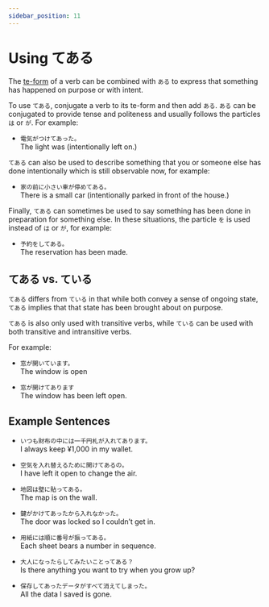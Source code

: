 ```yaml
---
sidebar_position: 11
---
```


# Using てある

The [te-form](../verbs/verb-teform) of a verb can be combined with `ある` to express that something has happened on purpose or with intent.

To use `てある`, conjugate a verb to its te-form and then add `ある`. `ある` can be conjugated to provide tense and politeness and usually follows the particles `は` or `が`. For example:

- ``電気がつけてあった。``  
  The light was (intentionally left on.)

`てある` can also be used to describe something that you or someone else has done intentionally which is still observable now, for example:

- ``家の前に小さい車が停めてある。``  
  There is a small car (intentionally parked in front of the house.)

Finally, `てある` can sometimes be used to say something has been done in preparation for something else.  In these situations, the particle `を` is used instead of `は` or `が`, for example:

- ``予約をしてある。``  
  The reservation has been made.

## てある vs. ている

`てある` differs from `ている` in that while both convey a sense of ongoing state, `てある` implies that that state has been brought about on purpose.

`てある` is also only used with transitive verbs, while `ている` can be used with both transitive and intransitive verbs.

For example:

- ``窓が開いています。``  
  The window is open

- ``窓が開けてあります``  
  The window has been left open.

## Example Sentences

- ``いつも財布の中には一千円札が入れてあります。``  
  I always keep ¥1,000 in my wallet.

- ``空気を入れ替えるために開けてあるの。``  
  I have left it open to change the air.

- ``地図は壁に貼ってある。``  
  The map is on the wall.

- ``鍵がかけてあったから入れなかった。``  
  The door was locked so I couldn’t get in.

- ``用紙には順に番号が振ってある。``  
  Each sheet bears a number in sequence.

- ``大人になったらしてみたいことってある？``  
  Is there anything you want to try when you grow up?

- ``保存してあったデータがすべて消えてしまった。``  
  All the data I saved is gone.
